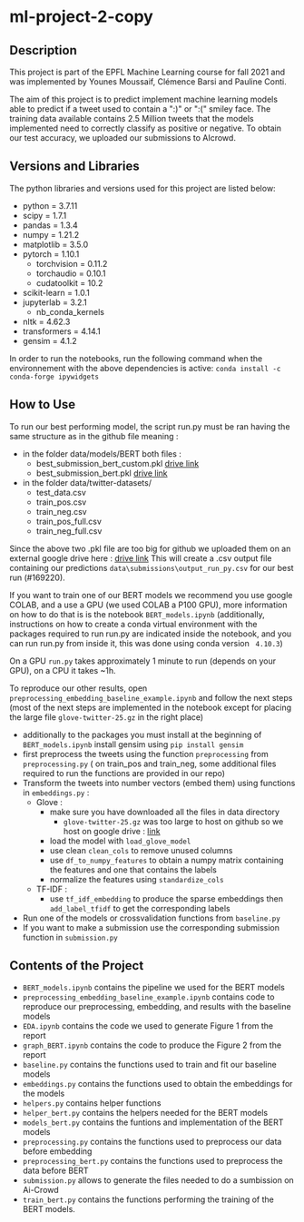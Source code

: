 # ml-project-2-copy

## Description
This project is part of the EPFL Machine Learning course for fall 2021 and was implemented by Younes Moussaif, Clémence Barsi and Pauline Conti.

The aim of this project is to predict implement machine learning models able to predict if a tweet used to contain a ":)" or ":(" smiley face. The training data available contains 2.5 Million tweets that the models implemented need to correctly classify as positive or negative. To obtain our test accuracy, we uploaded our submissions to AIcrowd.


## Versions and Libraries
The python libraries and versions used for this project are listed below:
- python = 3.7.11
- scipy = 1.7.1
- pandas = 1.3.4
- numpy = 1.21.2
- matplotlib = 3.5.0
- pytorch = 1.10.1
  - torchvision = 0.11.2
  - torchaudio = 0.10.1
  - cudatoolkit = 10.2
- scikit-learn = 1.0.1
- jupyterlab = 3.2.1
  - nb_conda_kernels
- nltk = 4.62.3
- transformers = 4.14.1
- gensim = 4.1.2

In order to run the notebooks, run the following command when the environnement with the above dependencies is active:
```conda install -c conda-forge ipywidgets```

## How to Use
To run our best performing model, the script run.py must be ran having the same structure as in the github file meaning :
- in the folder data/models/BERT both files :
  - best_submission_bert_custom.pkl [drive link](https://drive.google.com/drive/folders/1hAsNuEbsmkgaBuEapGjLKX5sa76Bc809?usp=sharing)
  - best_submission_bert.pkl [drive link](https://drive.google.com/drive/folders/1hAsNuEbsmkgaBuEapGjLKX5sa76Bc809?usp=sharing)
- in the folder data/twitter-datasets/
  - test_data.csv
  - train_pos.csv
  - train_neg.csv
  - train_pos_full.csv
  - train_neg_full.csv

Since the above two .pkl file are too big for github we uploaded them on an external google drive here : [drive link](https://drive.google.com/drive/folders/1hAsNuEbsmkgaBuEapGjLKX5sa76Bc809?usp=sharing)
This will create a .csv output file containing our predictions `data\submissions\output_run_py.csv` for our best run (#169220).

If you want to train one of our BERT models we recommend you use google COLAB, and a use a GPU (we used COLAB a P100 GPU), more information on how to do that is is the notebook `BERT_models.ipynb` (additionally, instructions on how to create a conda virtual environment with the packages required to run run.py are indicated inside the notebook, and you can run run.py from inside it, this was done using conda version ` 4.10.3`)

On a GPU `run.py` takes approximately 1 minute to run (depends on your GPU), on a CPU it takes ~1h.

To reproduce our other results, open `preprocessing_embedding_baseline_example.ipynb` and follow the next steps (most of the next steps are implemented in the notebook except for placing the large file `glove-twitter-25.gz` in the right place)
- additionally to the packages you must install at the beginning of `BERT_models.ipynb` install gensim using `pip install gensim`
- first preprocess the tweets using the function `preprocessing` from `preprocessing.py` ( on train_pos and train_neg, some additional files required to run the functions are provided in our repo)
- Transform the tweets into number vectors (embed them) using functions in `embeddings.py` :
  - Glove :
    - make sure you have downloaded all the files in data directory 
      - `glove-twitter-25.gz` was too large to host on github so we host on google drive : [link](https://drive.google.com/file/d/1aWogx_xnky0c9gE_avHuRr__8zZNO1Us/view?usp=sharing) 
    - load the model with `load_glove_model`
    - use clean `clean_cols` to remove unused columns
    - use `df_to_numpy_features` to obtain a numpy matrix containing the features and one that contains the labels
    - normalize the features using `standardize_cols`
  - TF-IDF :
    - use `tf_idf_embedding` to produce the sparse embeddings then `add_label_tfidf` to get the corresponding labels
- Run one of the models or crossvalidation functions from `baseline.py`
- If you want to make a submission use the corresponding submission function in `submission.py`

## Contents of the Project
- ```BERT_models.ipynb``` contains the pipeline we used for the BERT models
- `preprocessing_embedding_baseline_example.ipynb` contains code to reproduce our preprocessing, embedding, and results with the baseline models 
- ```EDA.ipynb``` contains the code we used to generate Figure 1 from the report
- `graph_BERT.ipynb` contains the code to produce the Figure 2 from the report
- ```baseline.py``` contains the functions used to train and fit our baseline models
- ```embeddings.py``` contains the functions used to obtain the embeddings for the models
- ```helpers.py``` contains helper functions
- ```helper_bert.py``` contains the helpers needed for the BERT models
- ```models_bert.py``` contains the funtions and implementation of the BERT models
- ```preprocessing.py``` contains the functions used to preprocess our data before embedding
- ```preprocessing_bert.py``` contains the functions used to preprocess the data before BERT
- ```submission.py``` allows to generate the files needed to do a sumbission on Ai-Crowd
- ```train_bert.py``` contains the functions performing the training of the BERT models.
